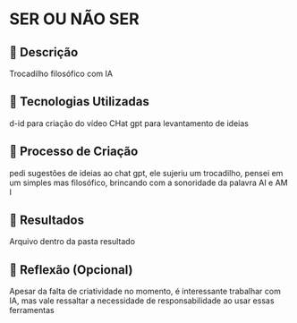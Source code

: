 # SER OU NÃO SER

## 📒 Descrição
Trocadilho filosófico com IA

## 🤖 Tecnologias Utilizadas
d-id para criação do vídeo
CHat gpt para levantamento de ideias

## 🧐 Processo de Criação
pedi sugestões de ideias ao chat gpt, ele sujeriu um trocadilho, pensei em um simples mas filosófico, brincando com a sonoridade da palavra AI e AM I

## 🚀 Resultados
Arquivo dentro da pasta resultado


## 💭 Reflexão (Opcional)
Apesar da falta de criatividade no momento, é interessante trabalhar com IA, mas vale ressaltar a necessidade de responsabilidade ao usar essas ferramentas 
